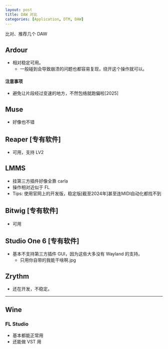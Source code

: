 ```yaml
---
layout: post
title: DAW 对比
categories: [Application, DTM, DAW]
---
```


比对、推荐几个 DAW

## Ardour

- 相对稳定可用。
    - 一般碰到会导致崩溃的问题也都容易复现，绕开这个操作就可以。

#### 注意事项

- 避免让片段经过变速的地方，不然包络就跑偏啦[2025]

## Muse

- 好像也不错

## Reaper [专有软件]

- 可用，支持 LV2

## LMMS

- 挂第三方插件好像全靠 carla
- 操作相对近似于 FL
- Tips: 使用官网上的开发版，稳定版[截至2024年]甚至连MIDI自动化都找不到

## Bitwig [专有软件]

- 可用

## Studio One 6 [专有软件]

- 基本不支持第三方插件 GUI，因为这些大多没有 Wayland 的支持。
    - 只用你自带的我能干啥啊.jpg

## Zrythm

- 还在开发，不稳定。

---

## Wine

### FL Studio

- 基本都能正常用
- 还能做 VST 用


